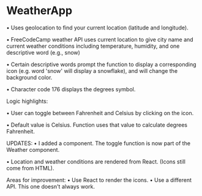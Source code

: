 # WeatherApp

•	Uses geolocation to find your current location (latitude and longitude).

•	FreeCodeCamp weather API uses current location to give city name and current weather conditions including temperature, humidity, and one descriptive word (e.g., snow)

•	Certain descriptive words prompt the function to display a corresponding icon (e.g. word 'snow' will display a snowflake), and will change the background color.

•	Character code 176 displays the degrees symbol.

Logic highlights:

•	User can toggle between Fahrenheit and Celsius by clicking on the icon.

•	Default value is Celsius. Function uses that value to calculate degrees Fahrenheit.


UPDATES: 
•	I added a component. The toggle function is now part of the Weather component.

•	Location and weather conditions are rendered from React. (Icons still come from HTML).

Areas for improvement:
•	Use React to render the icons.
•	Use a different API. This one doesn't always work.

